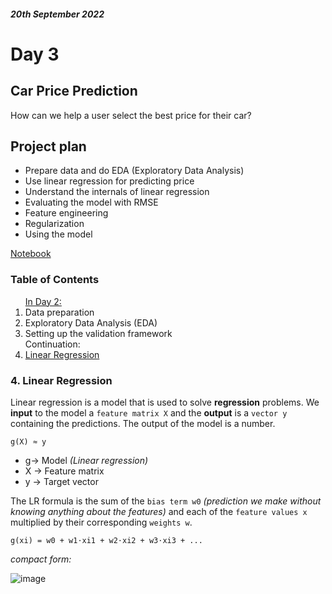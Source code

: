 #### *20th September 2022*
# Day 3


## **Car Price Prediction**
How can we help a user select the best price for their car?

## Project plan
- Prepare data and do EDA (Exploratory Data Analysis)
- Use linear regression for predicting price
- Understand the internals of linear regression
- Evaluating the model with RMSE
- Feature engineering
- Regularization
- Using the model

<a href="https://github.com/SohailaDiab/365-Days-of-AI/blob/main/Week-1/CarPricePrediction.ipynb">Notebook</a>

### Table of Contents

<ol>
  <a href="https://github.com/SohailaDiab/365-Days-of-AI/blob/main/Week-1/Day-2/Day-2.md">In Day 2:</a>
    <li>Data preparation</li>
    <li>Exploratory Data Analysis (EDA)</li>
    <li>Setting up the validation framework</li>
  Continuation:
  <li><a href="#4-linear-regression">Linear Regression</a></li>
</ol>

### 4. Linear Regression

Linear regression is a model that is used to solve **regression** problems.
We **input** to the model a `feature matrix X` and the **output** is a `vector y` containing the predictions.
The output of the model is a number.

``g(X) ≈ y``
* g-> Model *(Linear regression)*
* X -> Feature matrix 
* y -> Target vector

The LR formula is the sum of the `bias term w0` *(prediction we make without knowing anything about the features)* and each of the `feature values x` multiplied by their corresponding `weights w`.

``g(xi) = w0 + w1⋅xi1 + w2⋅xi2 + w3⋅xi3 + ...``

*compact form:*

![image](https://user-images.githubusercontent.com/70928356/191382236-19198e90-8d1b-4c32-90b5-9b17778750ea.png)
